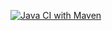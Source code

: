 [![Java CI with Maven](https://github.com/MohamedAliSidibe/OSMBack/actions/workflows/maven.yml/badge.svg)](https://github.com/MohamedAliSidibe/OSMBack/actions/workflows/maven.yml)
